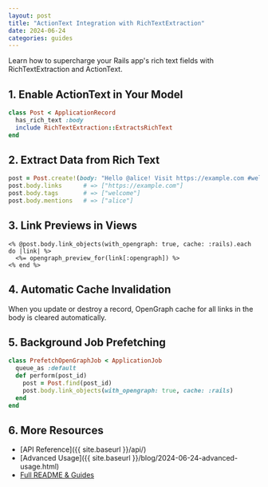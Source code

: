 ```yaml
---
layout: post
title: "ActionText Integration with RichTextExtraction"
date: 2024-06-24
categories: guides
---
```


Learn how to supercharge your Rails app's rich text fields with RichTextExtraction and ActionText.

## 1. Enable ActionText in Your Model

```ruby
class Post < ApplicationRecord
  has_rich_text :body
  include RichTextExtraction::ExtractsRichText
end
```

## 2. Extract Data from Rich Text

```ruby
post = Post.create!(body: "Hello @alice! Visit https://example.com #welcome")
post.body.links      # => ["https://example.com"]
post.body.tags       # => ["welcome"]
post.body.mentions   # => ["alice"]
```

## 3. Link Previews in Views

```erb
<% @post.body.link_objects(with_opengraph: true, cache: :rails).each do |link| %>
  <%= opengraph_preview_for(link[:opengraph]) %>
<% end %>
```

## 4. Automatic Cache Invalidation

When you update or destroy a record, OpenGraph cache for all links in the body is cleared automatically.

## 5. Background Job Prefetching

```ruby
class PrefetchOpenGraphJob < ApplicationJob
  queue_as :default
  def perform(post_id)
    post = Post.find(post_id)
    post.body.link_objects(with_opengraph: true, cache: :rails)
  end
end
```

## 6. More Resources
- [API Reference]({{ site.baseurl }}/api/)
- [Advanced Usage]({{ site.baseurl }}/blog/2024-06-24-advanced-usage.html)
- [Full README & Guides](https://github.com/ceccec/rich_text_extraction#readme) 